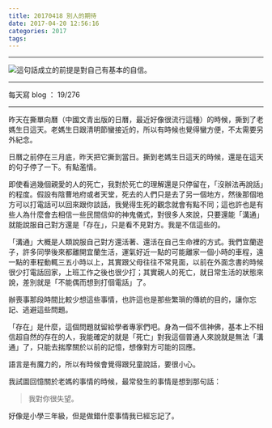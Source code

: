```yaml
---
title: 20170418 別人的期待
date: 2017-04-20 12:56:16
categories: 2017
tags:
---
```


---

![這句話成立的前提是對自己有基本的自信。](https://c1.staticflickr.com/3/2836/33993634032_880814fd37.jpg)

---

每天寫 blog ： 19/276

---

昨天在撕單向曆（中國文青出版的日曆，最近好像很流行這種）的時候，撕到了老媽生日這天。老媽生日跟清明節蠻接近的，所以有時候也覺得蠻方便，不太需要另外紀念。

日曆之前停在三月底，昨天把它撕到當日。撕到老媽生日這天的時候，還是在這天的句子停了一下。有點濫情。

<!-- more -->

即使看過幾個親愛的人的死亡，我對於死亡的理解還是只停留在，「沒辦法再說話」的程度。假設有陰曹地府或者天堂，死去的人們只是去了另一個地方，然後那個地方可以打電話可以回來跟你談話，我覺得生死的觀念就會有點不同；這也許也是有些人為什麼會去相信一些民間信仰的神鬼儀式，對很多人來說，只要還能「溝通」就能說服自己對方還是「存在」，只是看不見對方。我是不信這些的。

「溝通」大概是人類說服自己對方還活著、還活在自己生命裡的方式。我們宜蘭遊子，許多同學後來都離開宜蘭生活，運氣好近一點的可能離家一個小時的車程，遠一點的車程動輒三五小時以上，其實跟父母往往不常見面，以前在外面念書的時候很少打電話回家，上班工作之後也很少打；其實親人的死亡，就日常生活的狀態來說，差別就是「不能偶而想到打個電話」了。

辦喪事那段時間比較少想這些事情，也許這也是那些繁瑣的傳統的目的，讓你忘記、逃避這些問題。

「存在」是什麼，這個問題就留給學者專家們吧。身為一個不信神佛，基本上不相信超自然的存在的人，我能確定的就是「死亡」對我這個普通人來說就是無法「溝通」了，只能去揣摩關於以前的記憶，想像對方可能的回應。

語言是有魔力的，所以有時候會覺得跟兒童說話，要很小心。

我試圖回憶關於老媽的事情的時候，最常發生的事情是想到那句話：

> 我對你很失望。

好像是小學三年級，但是做錯什麼事情我已經忘記了。
